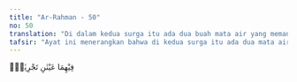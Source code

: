 ```yaml
---
title: "Ar-Rahman - 50"
no: 50
translation: "Di dalam kedua surga itu ada dua buah mata air yang memancar."
tafsir: "Ayat ini menerangkan bahwa di kedua surga itu ada dua mata air mengalir, menyirami pohon-pohon yang bermacam-macam jenisnya. Air itu dialirkan ke mana saja mereka kehendaki. Salah satu dari mata air itu bernama at-tasnim dan satu lagi nama as-salsabil, sebagaimana firman Allah: \n\nDan campurannya dari tasnim, (yaitu) mata air yang diminum oleh mereka yang dekat dengan Allah. (al-Muthaffifin/83: 27-28) \n\nDan firman-Nya: Dan di sana mereka diberi segelas minuman bercampur jahe. (Yang didatangkan dari) sebuah mata air (di surga) yang dinamakan Salsabil. (al-Insan/76: 17-18)"
---
```


فِيْهِمَا عَيْنٰنِ تَجْرِيٰنِۚ 
